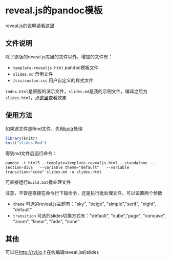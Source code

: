 # reveal.js的pandoc模板

reveal.js的说明请看[这里](https://github.com/hakimel/reveal.js/blob/master/README.md)

## 文件说明

除了原版的reveal.js库里的文件以外，增加的文件有：

- `template-revealjs.html`  pandoc模板文件
- `slides.md`  示例文件
- `/css/custom.css` 用户自定义的样式文件

`index.html`是原版的演示文件，`slides.md`是我的示例文件，编译之后为`slides.html`，点[这里](http://yanping.me/reveal.js-with-pandoc/slides.html)查看效果

## 使用方法

如果源文件是Rmd文件，先用[knitr](https://github.com/yihui/knitr)处理

```r
library(knitr)
knit("slides.Rmd")
```

得到md文件后运行命令：

```
pandoc -t html5 --template=template-revealjs.html --standalone --section-divs   --variable theme="default"   --variable transition="cube" slides.md -o slides.html
```

可直接运行`build.bat`批处理文件

注意，不管是直接在命令行下输命令，还是执行批处理文件，可以设置两个参数

- `theme` 可选的reveal.js主题有："sky", "beige", "simple","serif", "night", "default"
- `transition` 可选的slides切换方式有："default", "cube","page", "concave", "zoom", "linear", "fade", "none"

## 其他

可以在<http://rvl.io>上在线编辑reveal.js的slides

